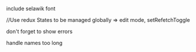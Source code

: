 include selawik font

//Use redux
States to be managed globally => edit mode, setRefetchToggle

don't forget to show errors

handle names too long
